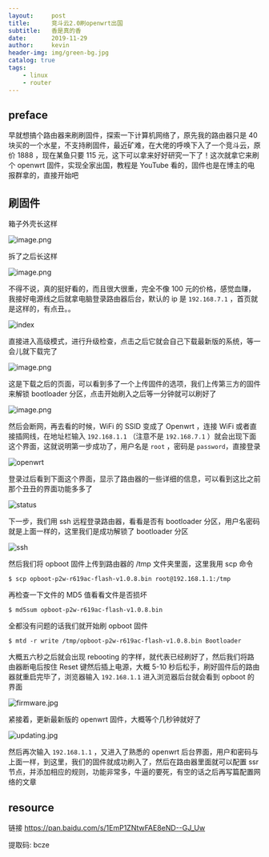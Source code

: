 ```yaml
---
layout:     post
title:      竞斗云2.0刷openwrt出国
subtitle:   香是真的香
date:       2019-11-29
author:     kevin
header-img: img/green-bg.jpg
catalog: true
tags:
    - linux
    - router
---
```






## preface



早就想搞个路由器来刷刷固件，探索一下计算机网络了，原先我的路由器只是 40 块买的一个水星，不支持刷固件，最近矿难，在大佬的呼唤下入了一个竞斗云，原价 1888 ，现在某鱼只要 115 元，这下可以拿来好好研究一下了！这次就拿它来刷个 openwrt 固件，实现全家出国，教程是 YouTube 看的，固件也是在博主的电报群拿的，直接开始吧



## 刷固件



箱子外壳长这样



![image.png](https://i.loli.net/2019/12/02/mgLT8QKIBxvJEzu.png)



拆了之后长这样



![image.png](https://i.loli.net/2019/12/02/9RgnIu2MtVy3dSN.png)



不得不说，真的挺好看的，而且很大很重，完全不像 100 元的价格，感觉血赚，我接好电源线之后就拿电脑登录路由器后台，默认的 ip 是 `192.168.7.1` ，首页就是这样的，有点丑。。



![index](https://i.loli.net/2019/11/30/OWIBFLjQdKzDaCs.png)



直接进入高级模式，进行升级检查，点击之后它就会自己下载最新版的系统，等一会儿就下载完了



![image.png](https://i.loli.net/2019/11/30/7FIqdbeztKVJQH3.png)



这是下载之后的页面，可以看到多了一个上传固件的选项，我们上传第三方的固件来解锁 bootloader 分区，点击开始刷入之后等一分钟就可以刷好了



![image.png](https://i.loli.net/2019/11/30/asJZuKTU5A7lBiM.png)



然后会断网，再去看的时候，WiFi 的 SSID 变成了 Openwrt ，连接 WiFi 或者直接插网线，在地址栏输入 `192.168.1.1` （注意不是 `192.168.7.1` ）就会出现下面这个界面，这就说明第一步成功了，用户名是 `root` ，密码是 `password`，直接登录



![openwrt](https://i.loli.net/2019/11/30/nq8ED67goW2Zhze.png)



登录过后看到下面这个界面，显示了路由器的一些详细的信息，可以看到这比之前那个丑丑的界面功能多多了



![status](https://i.loli.net/2019/11/30/xL9H7vz8XsATE5R.png)



下一步，我们用 ssh 远程登录路由器，看看是否有 bootloader 分区，用户名密码就是上面一样的，这里我们是成功解锁了 bootloader 分区



![ssh](https://i.loli.net/2019/11/30/UuIWwKYnS8jkdCl.png)



然后我们将 opboot 固件上传到路由器的 /tmp 文件夹里面，这里我用 scp 命令



```shell
$ scp opboot-p2w-r619ac-flash-v1.0.8.bin root@192.168.1.1:/tmp
```



再检查一下文件的 MD5 值看看文件是否损坏



```shell
$ md5sum opboot-p2w-r619ac-flash-v1.0.8.bin
```



全都没有问题的话我们就开始刷 opboot 固件



```shell
$ mtd -r write /tmp/opboot-p2w-r619ac-flash-v1.0.8.bin Bootloader
```



大概五六秒之后就会出现 rebooting 的字样，就代表已经刷好了，然后我们将路由器断电后按住 Reset 键然后插上电源，大概 5-10 秒后松手，刷好固件后的路由器就重启完毕了，浏览器输入 `192.168.1.1` 进入浏览器后台就会看到 opboot 的界面

![firmware.jpg](https://i.loli.net/2019/12/02/nLZbiEdySRPW29H.jpg)



紧接着，更新最新版的 openwrt 固件，大概等个几秒钟就好了



![updating.jpg](https://i.loli.net/2019/12/02/ZScUtOI5TvoAskl.jpg)



然后再次输入 `192.168.1.1` ，又进入了熟悉的 openwrt 后台界面，用户和密码与上面一样，到这里，我们的固件就成功刷入了，然后在路由器里面就可以配置 ssr 节点，并添加相应的规则，功能非常多，牛逼的要死，有空的话之后再写篇配置网络的文章



## resource



链接 https://pan.baidu.com/s/1EmP1ZNtwFAE8eND--GJ_Uw 

提取码: bcze